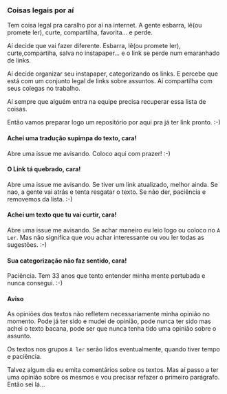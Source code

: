 ### Coisas legais por aí
Tem coisa legal pra caralho por aí na internet. A gente esbarra, lê(ou promete ler), curte, compartilha, favorita... e perde.

Aí decide que vai fazer diferente. Esbarra, lê(ou promete ler), curte,compartiha, salva no instapaper... e o link se perde num emaranhado de links.

Aí decide organizar seu instapaper, categorizando os links. E percebe que está com um conjunto legal de links sobre assuntos. Aí compartilha com seus colegas no trabalho.

Aí sempre que alguém entra na equipe precisa recuperar essa lista de coisas.

Então vamos preparar logo um repositório por aqui pra já ter link pronto. :-)

#### Achei uma tradução supimpa do texto, cara!
Abre uma issue me avisando. Coloco aqui com prazer! :-)

#### O Link tá quebrado, cara!
Abre uma issue me avisando. Se tiver um link atualizado, melhor ainda. Se nao, a gente vai atrás e tenta resgatar o texto. Se não der, paciência e removemos da lista. :-)

#### Achei um texto que tu vai curtir, cara!
Abre uma issue me avisando. Se achar maneiro eu leio logo ou coloco no `A Ler`. Mas não significa que vou achar interessante ou vou ler todas as sugestões. :-)

#### Sua categorização não faz sentido, cara!
Paciência. Tem 33 anos que tento entender minha mente pertubada e nunca consegui. :-)

#### Aviso

As opiniões dos textos não refletem necessariamente minha opinião no momento. Pode já ter sido e mudei de opinião, pode nunca ter sido mas achei o texto bacana, pode ser que nunca tenha tido uma opinião sobre o assunto.

Os textos nos grupos `A ler` serão lidos eventualmente, quando tiver tempo e paciência.

Talvez algum dia eu emita comentários sobre os textos. Mas aí passo a ter uma opinião sobre os mesmos e vou precisar refazer o primeiro parágrafo. Então sei lá...
